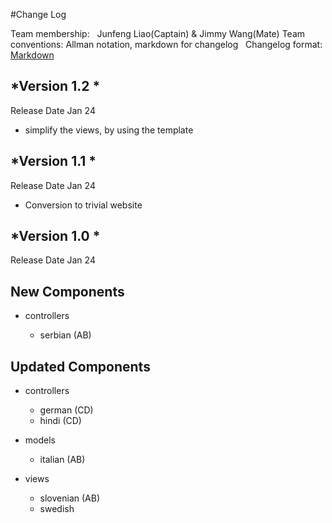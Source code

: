#Change Log

Team membership:   Junfeng Liao(Captain) & Jimmy Wang(Mate) 
Team conventions: Allman notation, markdown for changelog  
Changelog format: [Markdown](https://github.com/adam-p/markdown-here/wiki/Markdown-Cheatsheet) 

## *Version 1.2 *
Release Date Jan 24
-   simplify the views, by using the template

## *Version 1.1 *
Release Date Jan 24
-   Conversion to trivial website

## *Version 1.0 *
Release Date Jan 24
## New Components

-   controllers

    -   serbian (AB)
    
## Updated Components

-   controllers

    -   german (CD)
    -   hindi (CD)

-   models

    -   italian (AB)

-   views

    -   slovenian (AB)
    -   swedish



